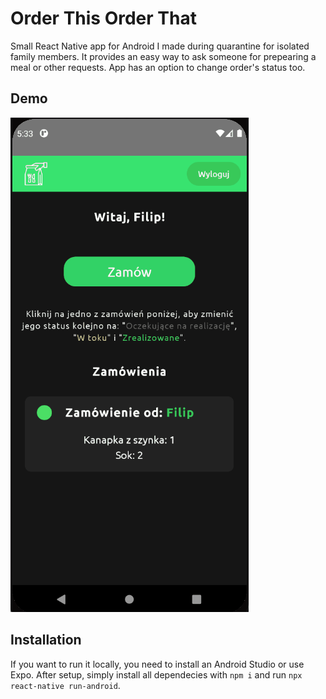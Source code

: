 # Order This Order That

Small React Native app for Android I made during quarantine for isolated family members.
It provides an easy way to ask someone for prepearing a meal or other requests.
App has an option to change order's status too.

## Demo

![](orderthisorderthat-gif.gif)

## Installation
If you want to run it locally, you need to install an Android Studio or use Expo.
After setup, simply install all dependecies with `npm i` and run `npx react-native run-android`.
